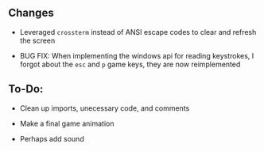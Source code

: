 ## Changes

* Leveraged `crossterm` instead of ANSI escape codes to clear and refresh the screen

* BUG FIX: When implementing the windows api for reading keystrokes, I forgot about the `esc` and `p` game keys, they are now reimplemented

## To-Do:

* Clean up imports, unecessary code, and comments

* Make a final game animation

* Perhaps add sound
